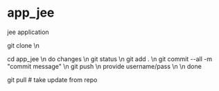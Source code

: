 # app_jee
jee application


git clone <url> \n

cd app_jee \n
do changes \n
git status \n
git add . \n
git commit --all -m "commit message" \n
git push \n
provide username/pass \n
\n
done


git pull # take update from repo




